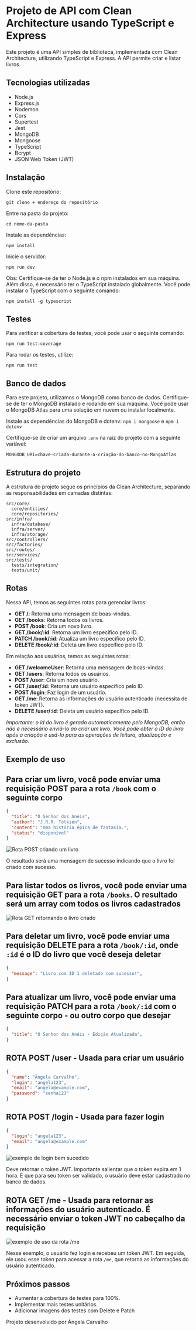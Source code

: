 # Projeto de API com Clean Architecture usando TypeScript e Express

Este projeto é uma API simples de biblioteca, implementada com Clean Architecture, utilizando TypeScript e Express. A API permite criar e listar livros.

## Tecnologias utilizadas

- Node.js
- Express.js
- Nodemon
- Cors
- Supertest
- Jest
- MongoDB
- Mongoose
- TypeScript
- Bcrypt
- JSON Web Token (JWT)

## Instalação

Clone este repositório:

``git clone + endereço do repositório``

Entre na pasta do projeto:

``cd nome-da-pasta``

Instale as dependências:

``npm install``

Inicie o servidor:

``npm run dev``

Obs: Certifique-se de ter o Node.js e o npm instalados em sua máquina. Além disso, é necessário ter o TypeScript instalado globalmente. Você pode instalar o TypeScript com o seguinte comando:

``npm install -g typescript``

## Testes

Para verificar a cobertura de testes, você pode usar o seguinte comando:

``npm run test:coverage``

Para rodar os testes, utilize:

``npm run test``

## Banco de dados

Para este projeto, utilizamos o MongoDB como banco de dados. Certifique-se de ter o MongoDB instalado e rodando em sua máquina. Você pode usar o MongoDB Atlas para uma solução em nuvem ou instalar localmente.

Instale as dependências do MongoDB e dotenv:
``npm i mongoose`` e
``npm i dotenv``

Certifique-se de criar um arquivo `.env` na raiz do projeto com a seguinte variável:

```
MONGODB_URI=chave-criada-durante-a-criação-do-banco-no-MongoAtlas
```

## Estrutura do projeto

A estrutura do projeto segue os princípios da Clean Architecture, separando as responsabilidades em camadas distintas:

```
src/core/
  core/entities/
  core/repositories/
src/infra/
  infra/database/
  infra/server/
  infra/storage/
src/controllers/
src/factories/
src/routes/
src/services/
src/tests/
  tests/integration/
  tests/unit/
```

## Rotas

Nessa API, temos as seguintes rotas para gerenciar livros:

- **GET /**: Retorna uma mensagem de boas-vindas.
- **GET /books**: Retorna todos os livros.
- **POST /book**: Cria um novo livro.
- **GET /book/:id**: Retorna um livro específico pelo ID.
- **PATCH /book/:id**: Atualiza um livro específico pelo ID.
- **DELETE /book/:id**: Deleta um livro específico pelo ID.

Em relação aos usuários, temos as seguintes rotas:

- **GET /welcomeUser**: Retorna uma mensagem de boas-vindas.
- **GET /users**: Retorna todos os usuários.
- **POST /user**: Cria um novo usuário.
- **GET /user/:id**: Retorna um usuário específico pelo ID.
- **POST /login**: Faz login de um usuário.
- **GET /me**: Retorna as informações do usuário autenticado (necessita de token JWT).
- **DELETE /user/:id**: Deleta um usuário específico pelo ID.

*Importante: o id do livro é gerado automaticamente pelo MongoDB, então não é necessário enviá-lo ao criar um livro. Você pode obter o ID do livro após a criação e usá-lo para as operações de leitura, atualização e exclusão.*

## Exemplo de uso

## Para criar um livro, você pode enviar uma requisição POST para a rota `/book` com o seguinte corpo

```json
{
  "title": "O Senhor dos Anéis",
  "author": "J.R.R. Tolkien",
  "content": "Uma história épica de fantasia.",
  "status": "disponível"
}
```

![Rota POST criando um livro](image-1.png)

O resultado será uma mensagem de sucesso indicando que o livro foi criado com sucesso.

## Para listar todos os livros, você pode enviar uma requisição GET para a rota `/books`. O resultado será um array com todos os livros cadastrados

![Rota GET retornando o livro criado](image.png)

## Para deletar um livro, você pode enviar uma requisição DELETE para a rota `/book/:id`, onde `:id` é o ID do livro que você deseja deletar

```json
{
  "message": "Livro com ID 1 deletado com sucesso!",
}
```

## Para atualizar um livro, você pode enviar uma requisição PATCH para a rota `/book/:id` com o seguinte corpo - ou outro corpo que desejar

```json
{
  "title": "O Senhor dos Anéis - Edição Atualizada",
}
```

## ROTA POST /user - Usada para criar um usuário

```json
{
  "name": "Ângela Carvalho",
  "login": "angela123",
  "email": "angela@example.com",
  "password": "senha123"
}
```

## ROTA POST /login - Usada para fazer login

```json
{
  "login": "angela123",
  "email": "angela@example.com"
}
```

![exemplo de login bem sucedido](image-3.png)

Deve retornar o token JWT. Importante salientar que o token expira em 1 hora. E que para seu token ser validado, o usuário deve estar cadastrado no banco de dados.

## ROTA GET /me - Usada para retornar as informações do usuário autenticado. É necessário enviar o token JWT no cabeçalho da requisição

![exemplo de uso da rota /me](image-2.png)

Nesse exemplo, o usuário fez login e recebeu um token JWT. Em seguida, ele usou esse token para acessar a rota `/me`, que retorna as informações do usuário autenticado.

## Próximos passos

- Aumentar a cobertura de testes para 100%.
- Implementar mais testes unitários.
- Adicionar imagens dos testes com Delete e Patch

Projeto desenvolvido por Ângela Carvalho
